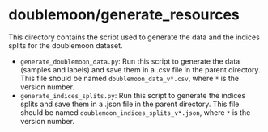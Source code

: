 # doublemoon/generate_resources

This directory contains the script used to generate the data and the indices splits for the doublemoon dataset.

- `generate_doublemoon_data.py`: Run this script to generate the data (samples and labels) and save them in a .csv file in the parent directory. This file should be named `doublemoon_data_v*.csv`, where `*` is the version number.
- `generate_indices_splits.py`: Run this script to generate the indices splits and save them in a .json file in the parent directory. This file should be named `doublemoon_indices_splits_v*.json`, where `*` is the version number.
